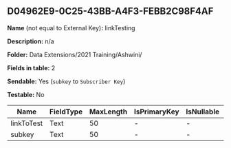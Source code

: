 ## D04962E9-0C25-43BB-A4F3-FEBB2C98F4AF

**Name** (not equal to External Key)**:** linkTesting

**Description:** n/a

**Folder:** Data Extensions/2021 Training/Ashwini/

**Fields in table:** 2

**Sendable:** Yes (`subkey` to `Subscriber Key`)

**Testable:** No

| Name | FieldType | MaxLength | IsPrimaryKey | IsNullable | DefaultValue |
| --- | --- | --- | --- | --- | --- |
| linkToTest | Text | 50 | - | - |  |
| subkey | Text | 50 | - | - |  |

